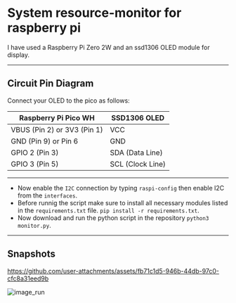 # System resource-monitor for raspberry pi
I have used a Raspberry Pi Zero 2W and an ssd1306 OLED module for display.

---
##  Circuit Pin Diagram

Connect your OLED to the pico as follows:

| Raspberry Pi Pico WH         | SSD1306 OLED       |
|------------------------------|--------------------|
| VBUS (Pin 2) or 3V3 (Pin 1)  | VCC                |
| GND (Pin 9) or Pin 6         | GND                |
| GPIO 2 (Pin 3)               | SDA (Data Line)    |
| GPIO 3 (Pin 5)               | SCL (Clock Line)   |

---
- Now enable the `I2C` connection by typing `raspi-config` then enable I2C from the `interfaces`.
- Before runnig the script make sure to install all necessary modules listed in the `requirements.txt` file. `pip install -r requirements.txt`.
- Now download and run the python script in the repository `python3 monitor.py`.

---
## Snapshots

https://github.com/user-attachments/assets/fb71c1d5-946b-44db-97c0-cfc8a31eed9b

![image_run](https://github.com/user-attachments/assets/cc89dfea-1719-416e-a69b-8b4d822f6148)
